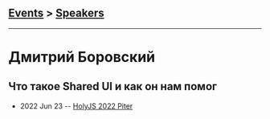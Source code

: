 ## [Events](../README.md) > [Speakers](../speakers.md)
---

# Дмитрий Боровский

## Что такое Shared UI и как он нам помог
- 2022 Jun 23 -- [HolyJS 2022 Piter](https://youtu.be/0cb-0KZJbV0)    
